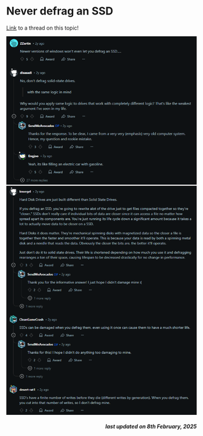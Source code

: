 # Never defrag an SSD

[Link](https://www.reddit.com/r/pcmasterrace/comments/10jy1xc/should_i_really_not_defrag_my_ssdsnvmes/) to a thread on this topic!

![](https://github.com/vrajpat3ll/til/blob/master/operating-systems/defrag-SSD-comments.png)
![](https://github.com/vrajpat3ll/til/blob/master/operating-systems/defrag-informative-comment.png)


<h5 style="text-align: right;">
    <em>last updated on 8th February, 2025</em>
<h6>
